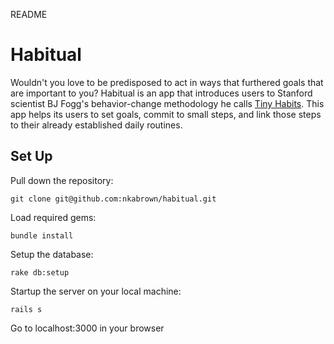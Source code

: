 README

Habitual
========

Wouldn't you love to be predisposed to act in ways that furthered goals that are
important to you? Habitual is an app that introduces users to Stanford scientist
BJ Fogg's behavior-change methodology he calls [Tiny
Habits](http://www.tinyhabits.com). This app helps its users to set goals,
commit to small steps, and link those steps to their already established daily
routines.

Set Up
------

Pull down the repository:

```
git clone git@github.com:nkabrown/habitual.git
```

Load required gems:

```
bundle install
```

Setup the database:

```
rake db:setup
```

Startup the server on your local machine:

```
rails s
```

Go to localhost:3000 in your browser
